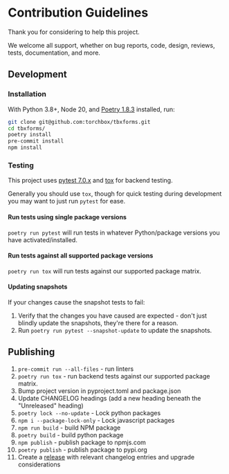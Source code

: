 # Contribution Guidelines

Thank you for considering to help this project.

We welcome all support, whether on bug reports, code, design, reviews, tests, documentation, and more.

## Development

### Installation

With Python 3.8+, Node 20, and [Poetry 1.8.3](https://python-poetry.org/docs/#installing-with-the-official-installer) installed, run:

```bash
git clone git@github.com:torchbox/tbxforms.git
cd tbxforms/
poetry install
pre-commit install
npm install
```

### Testing

This project uses [pytest 7.0.x](https://docs.pytest.org/en/7.0.x/) and [tox](https://github.com/tox-dev/tox) for backend testing.

Generally you should use `tox`, though for quick testing during development you may want to just run `pytest` for ease.

#### Run tests using single package versions

`poetry run pytest` will run tests in whatever Python/package versions you have activated/installed.

#### Run tests against all supported package versions

`poetry run tox` will run tests against our supported package matrix.

#### Updating snapshots

If your changes cause the snapshot tests to fail:

1. Verify that the changes you have caused are expected - don't just blindly update the snapshots, they're there for a reason.
2. Run `poetry run pytest --snapshot-update` to update the snapshots.

## Publishing

1. `pre-commit run --all-files` - run linters
2. `poetry run tox` - run backend tests against our supported package matrix.
3. Bump project version in pyproject.toml and package.json
4. Update CHANGELOG headings (add a new heading beneath the "Unreleased" heading)
5. `poetry lock --no-update` - Lock python packages
6. `npm i --package-lock-only` - Lock javascript packages
7. `npm run build` - build NPM package
8. `poetry build` - build python package
9. `npm publish` - publish package to npmjs.com
10. `poetry publish` - publish package to pypi.org
11. Create a [release](https://github.com/torchbox/tbxforms/releases) with relevant changelog entries and upgrade considerations
